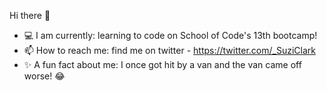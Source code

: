 Hi there 👋

- :computer: I am currently: learning to code on School of Code's 13th bootcamp!
- :mailbox: How to reach me: find me on twitter - https://twitter.com/_SuziClark
- :sparkles: A fun fact about me: I once got hit by a van and the van came off worse! :joy:
